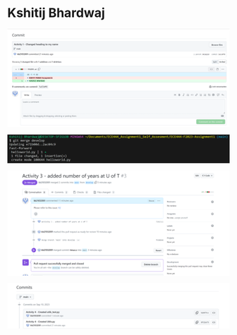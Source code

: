 # Kshitij Bhardwaj
![Alt text](image.png)

![Alt text](image-1.png)

![Alt text](image-2.png)

![Alt text](image-3.png)